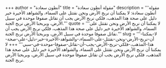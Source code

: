 +++
author = "أنطون سعادة"
title = "مقولة أنطون سعادة"
description = '''مقولة أنطون سعادة: لا يمكننا أن نربح الأرض ونحن نقتتل على السماء، والشواهد الأخيرة خير دليل على صحة هذا المذهب، فلكي نربح الأرض يجب أن نقاتل صفوفا موحدة في سبيل الأرض، وبربحنا الأرض نربح الجنة.'''
quote = '''لا يمكننا أن نربح الأرض ونحن نقتتل على السماء، والشواهد الأخيرة خير دليل على صحة هذا المذهب، فلكي نربح الأرض يجب أن نقاتل صفوفا موحدة في سبيل الأرض، وبربحنا الأرض نربح الجنة.'''
slug = '''لا-يمكننا-أن-نربح-الأرض-ونحن-نقتتل-على-السماء،-والشواهد-الأخيرة-خير-دليل-على-صحة-هذا-المذهب،-فلكي-نربح-الأرض-يجب-أن-نقاتل-صفوفا-موحدة-في-سبي'''
+++
لا يمكننا أن نربح الأرض ونحن نقتتل على السماء، والشواهد الأخيرة خير دليل على صحة هذا المذهب، فلكي نربح الأرض يجب أن نقاتل صفوفا موحدة في سبيل الأرض، وبربحنا الأرض نربح الجنة.
